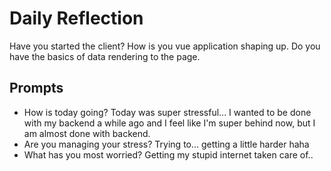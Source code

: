 # Daily Reflection
Have you started the client? How is you vue application shaping up. Do you have the basics of data rendering to the page.  

## Prompts
- How is today going?
  Today was super stressful... I wanted to be done with my backend a while ago and I feel like I'm super behind now, but I am almost done with backend.
- Are you managing your stress?
  Trying to... getting a little harder haha
- What has you most worried?
  Getting my stupid internet taken care of..